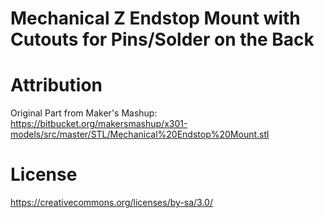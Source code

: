 # Mechanical Z Endstop Mount with Cutouts for Pins/Solder on the Back

# Attribution

Original Part from Maker's Mashup: https://bitbucket.org/makersmashup/x301-models/src/master/STL/Mechanical%20Endstop%20Mount.stl

# License

https://creativecommons.org/licenses/by-sa/3.0/